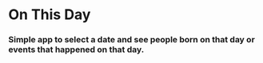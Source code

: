 # On This Day

### Simple app to select a date and see people born on that day or events that happened on that day.